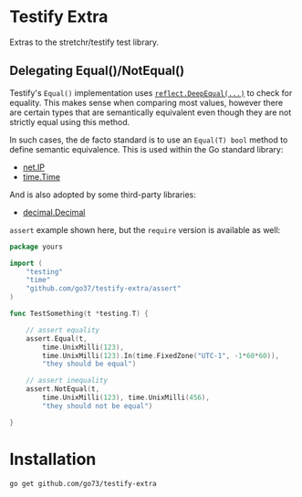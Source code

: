 Testify Extra
=============

Extras to the stretchr/testify test library.

Delegating Equal()/NotEqual()
-----------------------------
Testify's `Equal()` implementation uses
[`reflect.DeepEqual(...)`](https://github.com/stretchr/testify/blob/v1.8.0/assert/assertions.go#L66)
to check for equality. This makes sense when comparing most values, however
there are certain types that are semantically equivalent even though they are
not strictly equal using this method.

In such cases, the de facto standard is to use an `Equal(T) bool` method to
define semantic equivalence. This is used within the Go standard library:

- [net.IP](https://pkg.go.dev/net#IP.Equal)
- [time.Time](https://pkg.go.dev/time#Time.Equal)

And is also adopted by some third-party libraries:

- [decimal.Decimal](https://pkg.go.dev/github.com/shopspring/decimal#Decimal.Equal)

`assert` example shown here, but the `require` version is available as well:
```go
package yours

import (
	"testing"
	"time"
	"github.com/go37/testify-extra/assert"
)

func TestSomething(t *testing.T) {

	// assert equality
	assert.Equal(t,
		time.UnixMilli(123),
		time.UnixMilli(123).In(time.FixedZone("UTC-1", -1*60*60)),
		"they should be equal")

	// assert inequality
	assert.NotEqual(t,
		time.UnixMilli(123), time.UnixMilli(456),
		"they should not be equal")

}
```

Installation
============

    go get github.com/go73/testify-extra
